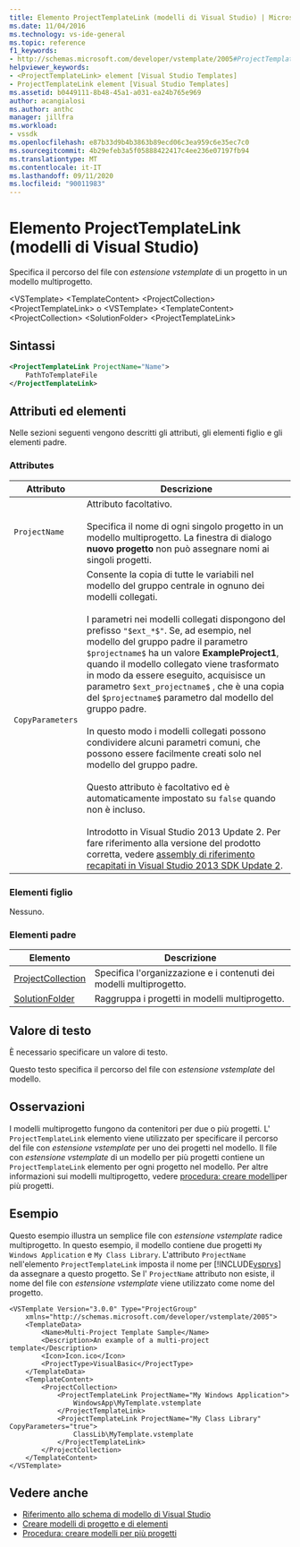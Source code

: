 ```yaml
---
title: Elemento ProjectTemplateLink (modelli di Visual Studio) | Microsoft Docs
ms.date: 11/04/2016
ms.technology: vs-ide-general
ms.topic: reference
f1_keywords:
- http://schemas.microsoft.com/developer/vstemplate/2005#ProjectTemplateLink
helpviewer_keywords:
- <ProjectTemplateLink> element [Visual Studio Templates]
- ProjectTemplateLink element [Visual Studio Templates]
ms.assetid: b0449111-8b48-45a1-a031-ea24b765e969
author: acangialosi
ms.author: anthc
manager: jillfra
ms.workload:
- vssdk
ms.openlocfilehash: e87b33d9b4b3863b89ecd06c3ea959c6e35ec7c0
ms.sourcegitcommit: 4b29efeb3a5f05888422417c4ee236e07197fb94
ms.translationtype: MT
ms.contentlocale: it-IT
ms.lasthandoff: 09/11/2020
ms.locfileid: "90011983"
---
```

# <a name="projecttemplatelink-element-visual-studio-templates"></a>Elemento ProjectTemplateLink (modelli di Visual Studio)
Specifica il percorso del file con *estensione vstemplate* di un progetto in un modello multiprogetto.

 \<VSTemplate> \<TemplateContent>
 \<ProjectCollection>
 \<ProjectTemplateLink>
o \<VSTemplate>
 \<TemplateContent>
 \<ProjectCollection>
 \<SolutionFolder>
 \<ProjectTemplateLink>

## <a name="syntax"></a>Sintassi

```xml
<ProjectTemplateLink ProjectName="Name">
    PathToTemplateFile
</ProjectTemplateLink>
```

## <a name="attributes-and-elements"></a>Attributi ed elementi
 Nelle sezioni seguenti vengono descritti gli attributi, gli elementi figlio e gli elementi padre.

### <a name="attributes"></a>Attributes

|Attributo|Descrizione|
|---------------|-----------------|
|`ProjectName`|Attributo facoltativo.<br /><br /> Specifica il nome di ogni singolo progetto in un modello multiprogetto. La finestra di dialogo **nuovo progetto** non può assegnare nomi ai singoli progetti.|
|`CopyParameters`|Consente la copia di tutte le variabili nel modello del gruppo centrale in ognuno dei modelli collegati.<br /><br /> I parametri nei modelli collegati dispongono del prefisso `"$ext_*$"`. Se, ad esempio, nel modello del gruppo padre il parametro `$projectname$` ha un valore **ExampleProject1**, quando il modello collegato viene trasformato in modo da essere eseguito, acquisisce un parametro `$ext_projectname$` , che è una copia del `$projectname$` parametro dal modello del gruppo padre.<br /><br /> In questo modo i modelli collegati possono condividere alcuni parametri comuni, che possono essere facilmente creati solo nel modello del gruppo padre.<br /><br /> Questo attributo è facoltativo ed è automaticamente impostato su `false` quando non è incluso.<br /><br /> Introdotto in Visual Studio 2013 Update 2. Per fare riferimento alla versione del prodotto corretta, vedere [assembly di riferimento recapitati in Visual Studio 2013 SDK Update 2](/previous-versions/dn632168(v=vs.120)).|

### <a name="child-elements"></a>Elementi figlio
 Nessuno.

### <a name="parent-elements"></a>Elementi padre

|Elemento|Descrizione|
|-------------|-----------------|
|[ProjectCollection](../extensibility/projectcollection-element-visual-studio-templates.md)|Specifica l'organizzazione e i contenuti dei modelli multiprogetto.|
|[SolutionFolder](../extensibility/solutionfolder-element-visual-studio-templates.md)|Raggruppa i progetti in modelli multiprogetto.|

## <a name="text-value"></a>Valore di testo
 È necessario specificare un valore di testo.

 Questo testo specifica il percorso del file con *estensione vstemplate* del modello.

## <a name="remarks"></a>Osservazioni
 I modelli multiprogetto fungono da contenitori per due o più progetti. L' `ProjectTemplateLink` elemento viene utilizzato per specificare il percorso del file con *estensione vstemplate* per uno dei progetti nel modello. Il file con *estensione vstemplate* di un modello per più progetti contiene un `ProjectTemplateLink` elemento per ogni progetto nel modello. Per altre informazioni sui modelli multiprogetto, vedere [procedura: creare modelli](../ide/how-to-create-multi-project-templates.md)per più progetti.

## <a name="example"></a>Esempio
 Questo esempio illustra un semplice file con *estensione vstemplate* radice multiprogetto. In questo esempio, il modello contiene due progetti `My Windows Application` e `My Class Library`. L'attributo `ProjectName` nell'elemento `ProjectTemplateLink` imposta il nome per [!INCLUDE[vsprvs](../code-quality/includes/vsprvs_md.md)] da assegnare a questo progetto. Se l' `ProjectName` attributo non esiste, il nome del file con *estensione vstemplate* viene utilizzato come nome del progetto.

```
<VSTemplate Version="3.0.0" Type="ProjectGroup"
    xmlns="http://schemas.microsoft.com/developer/vstemplate/2005">
    <TemplateData>
        <Name>Multi-Project Template Sample</Name>
        <Description>An example of a multi-project template</Description>
        <Icon>Icon.ico</Icon>
        <ProjectType>VisualBasic</ProjectType>
    </TemplateData>
    <TemplateContent>
        <ProjectCollection>
            <ProjectTemplateLink ProjectName="My Windows Application">
                WindowsApp\MyTemplate.vstemplate
            </ProjectTemplateLink>
            <ProjectTemplateLink ProjectName="My Class Library" CopyParameters="true">
                ClassLib\MyTemplate.vstemplate
            </ProjectTemplateLink>
        </ProjectCollection>
    </TemplateContent>
</VSTemplate>
```

## <a name="see-also"></a>Vedere anche
- [Riferimento allo schema di modello di Visual Studio](../extensibility/visual-studio-template-schema-reference.md)
- [Creare modelli di progetto e di elementi](../ide/creating-project-and-item-templates.md)
- [Procedura: creare modelli per più progetti](../ide/how-to-create-multi-project-templates.md)